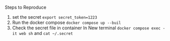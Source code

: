 Steps to Reproduce 

1. set the secret
  ```export secret_token=1223```
2. Run the docker compose
  ```docker compose up --buil```
3. Check the secret file in container
  In New terminal ```docker compose exec -it web sh``` and ```cat ~/.secret```
